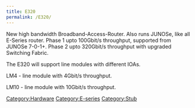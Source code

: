 ```yaml
---
title: E320
permalink: /E320/
---
```


New high bandwidth Broadband-Access-Router. Also runs JUNOSe, like all E-Series router. Phase 1 upto 100Gbit/s throughput, supported from JUNOSe 7-0-1+. Phase 2 upto 320Gbit/s throughput with upgraded Switching Fabric.

The E320 will support line modules with different IOAs.

LM4 - line module with 4Gbit/s throughput.

LM10 - line module with 10Gbit/s throughput.

[Category:Hardware](/Category:Hardware "wikilink") [Category:E-series](/Category:E-series "wikilink") [Category:Stub](/Category:Stub "wikilink")